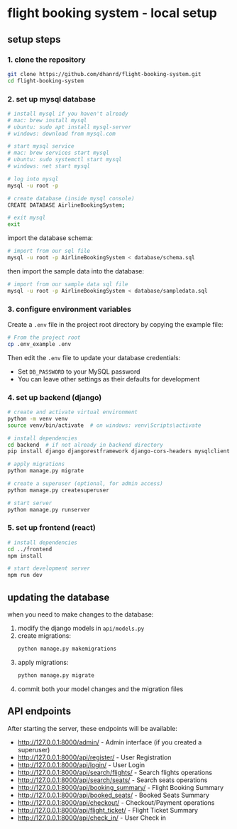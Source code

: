 # flight booking system - local setup

## setup steps

### 1. clone the repository
```bash
git clone https://github.com/dhanrd/flight-booking-system.git
cd flight-booking-system
```

### 2. set up mysql database
```bash
# install mysql if you haven't already
# mac: brew install mysql
# ubuntu: sudo apt install mysql-server
# windows: download from mysql.com

# start mysql service
# mac: brew services start mysql
# ubuntu: sudo systemctl start mysql
# windows: net start mysql

# log into mysql
mysql -u root -p

# create database (inside mysql console)
CREATE DATABASE AirlineBookingSystem;

# exit mysql
exit
```

import the database schema:
```bash
# import from our sql file
mysql -u root -p AirlineBookingSystem < database/schema.sql
```

then import the sample data into the database:
```bash
# import from our sample data sql file
mysql -u root -p AirlineBookingSystem < database/sampledata.sql
```

### 3. configure environment variables

Create a `.env` file in the project root directory by copying the example file:

```bash
# From the project root
cp .env_example .env
```

Then edit the `.env` file to update your database credentials:
- Set `DB_PASSWORD` to your MySQL password
- You can leave other settings as their defaults for development

### 4. set up backend (django)
```bash
# create and activate virtual environment
python -m venv venv
source venv/bin/activate  # on windows: venv\Scripts\activate

# install dependencies
cd backend  # if not already in backend directory
pip install django djangorestframework django-cors-headers mysqlclient python-decouple

# apply migrations
python manage.py migrate

# create a superuser (optional, for admin access)
python manage.py createsuperuser

# start server
python manage.py runserver
```

### 5. set up frontend (react)
```bash
# install dependencies
cd ../frontend
npm install

# start development server
npm run dev
```

## updating the database

when you need to make changes to the database:

1. modify the django models in `api/models.py`
2. create migrations:
   ```bash
   python manage.py makemigrations
   ```
3. apply migrations:
   ```bash
   python manage.py migrate
   ```
4. commit both your model changes and the migration files

## API endpoints

After starting the server, these endpoints will be available:

- http://127.0.0.1:8000/admin/ - Admin interface (if you created a superuser)
- http://127.0.0.1:8000/api/register/ - User Registration
- http://127.0.0.1:8000/api/login/ - User Login
- http://127.0.0.1:8000/api/search/flights/ - Search flights operations
- http://127.0.0.1:8000/api/search/seats/ - Search seats operations
- http://127.0.0.1:8000/api/booking_summary/ - Flight Booking Summary
- http://127.0.0.1:8000/api/booked_seats/ - Booked Seats Summary
- http://127.0.0.1:8000/api/checkout/ - Checkout/Payment operations
- http://127.0.0.1:8000/api/flight_ticket/ - Flight Ticket Summary
- http://127.0.0.1:8000/api/check_in/ - User Check in 

